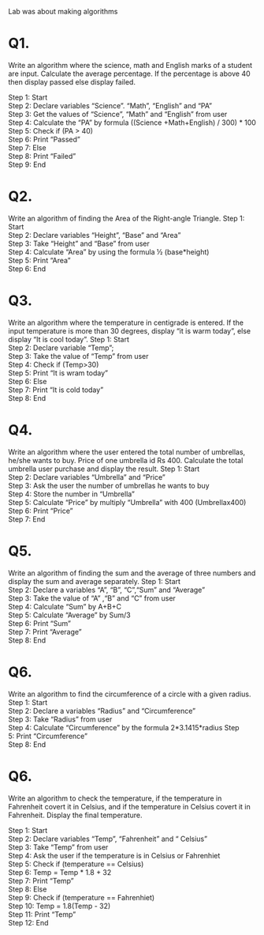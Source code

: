 <p>Lab was about making algorithms</p>

<h1>Q1.</h1> Write an algorithm where the science, math and English marks of a student are input. Calculate the average percentage. If the percentage is above 40 then display passed else display failed.

Step 1: Start<br>
Step 2: Declare variables “Science”. “Math”,   “English” and “PA”<br>
Step 3: Get the values of “Science”, “Math” and “English” from user<br>
Step 4: Calculate the “PA” by formula ((Science +Math+English) / 300) * 100<br>
Step 5: Check if (PA > 40)<br>
Step 6: Print “Passed”<br>
Step 7: Else<br>
Step 8: Print “Failed”<br>
Step 9: End<br>


<h1>Q2.</h1> Write an algorithm of finding the Area of the Right-angle Triangle.
Step 1: Start<br>
Step 2: Declare variables “Height”, “Base” and “Area”<br>
Step 3: Take “Height” and “Base” from user<br>
Step 4: Calculate “Area” by using the formula ½ (base*height) <br>
Step 5: Print “Area” <br>
Step 6: End

<h1>Q3.</h1> Write an algorithm where the temperature in centigrade is entered. If the input temperature is more than 30 degrees, display “it is warm today”, else display “It is cool today”.
Step 1: Start<br>
Step 2: Declare variable “Temp”;<br>
Step 3: Take the value of “Temp” from user<br>
Step 4: Check if (Temp>30)<br>
Step 5: Print “It is wram today”<br>
Step 6: Else<br>
Step 7: Print “It is cold today”<br>
Step 8: End<br>

<h1>Q4.</h1> Write an algorithm where the user entered the total number of umbrellas, he/she wants to buy. Price of one umbrella id Rs 400. Calculate the total umbrella user purchase and display the result.
Step 1: Start<br>
Step 2: Declare variables “Umbrella” and “Price”<br>
Step 3: Ask the user the number of umbrellas he wants to buy<br>
Step 4: Store the number in “Umbrella” <br>
Step 5: Calculate “Price” by multiply “Umbrella” with 400 (Umbrellax400)<br>
Step 6: Print “Price”<br>
Step 7: End<br>

<h1>Q5.</h1> Write an algorithm of finding the sum and the average of three numbers and display the sum and average separately.
Step 1: Start<br>
Step 2: Declare a variables “A”, “B”, “C”,“Sum” and “Average”<br>
Step 3: Take the value of “A” ,“B” and “C” from user<br>
Step 4: Calculate “Sum” by A+B+C<br>
Step 5: Calculate “Average” by Sum/3<br>
Step 6: Print “Sum”<br>
Step 7: Print “Average”<br>
Step 8: End

<h1>Q6.</h1> Write an algorithm to find the circumference of a circle with a given radius.
Step 1: Start<br>
Step 2: Declare a variables “Radius” and “Circumference”<br>
Step 3: Take “Radius” from user<br>
Step 4: Calculate “Circumference” by the formula 2*3.1415*radius
Step 5: Print “Circumference”<br>
Step 8: End


<h1>Q6.</h1> Write an algorithm to check the temperature, if the temperature in Fahrenheit covert it in Celsius, and if the temperature in Celsius covert it in Fahrenheit. Display the final temperature.

Step 1: Start<br>
Step 2: Declare variables “Temp”, “Fahrenheit” and “ Celsius”<br>
Step 3: Take “Temp” from user<br>
Step 4: Ask the user if the temperature is in Celsius or Fahrenhiet<br>
Step 5: Check if (temperature == Celsius)<br>
Step 6: Temp = Temp * 1.8 + 32<br>
Step 7: Print “Temp”<br>
Step 8: Else<br>
Step 9: Check if (temperature == Fahrenhiet)<br>
Step 10: Temp = 1.8(Temp - 32)<br>
Step 11: Print “Temp”<br>
Step 12: End






